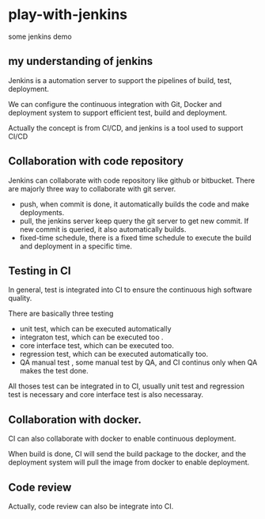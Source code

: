 # play-with-jenkins
some jenkins demo

## my understanding of jenkins

Jenkins is a automation server to support the pipelines of build, test, deployment.

We can configure the continuous integration with Git, Docker and deployment system to support efficient test, build and deployment. 

Actually the concept is from CI/CD, and jenkins is a tool used to support CI/CD

## Collaboration with code repository

Jenkins can collaborate with code repository like github or bitbucket. There are majorly three way to collaborate with git server.

- push, when commit is done, it automatically builds the code and make deployments.
- pull, the jenkins server keep query the git server to get new commit. If new commit is queried, it also automatically builds.
- fixed-time schedule, there is a fixed time schedule to execute the build and deployment in a specific time.

## Testing in CI

In general, test is integrated into CI to ensure the continuous high software quality. 

There are basically three testing

- unit test, which can be executed automatically
- integraton test, which can be executed too .
- core interface test, which can be executed too.
- regression test, which can be executed automatically too.
- QA manual test , some manual test by QA, and CI continus only when QA makes the test done. 

All thoses test can be integrated in to CI, usually unit test and regression test is necessary and core interface test is also necessaray. 

## Collaboration with docker.

CI can also collaborate with docker to enable continuous deployment. 

When build is done, CI will send the build package to the docker, and the deployment system will pull the image from docker to enable deployment.


## Code review

Actually, code review can also be integrate into CI. 
